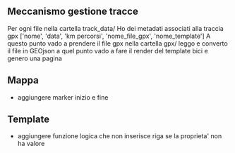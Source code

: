 ## Meccanismo gestione tracce
Per ogni file nella cartella track_data/
Ho dei metadati associati alla traccia gpx ['nome', 'data', 'km percorsi', 'nome_file_gpx', 'nome_template']
A questo punto vado a prendere il file gpx nella cartella gpx/
leggo e converto il file in GEOjson
a quel punto vado a fare il render del template bici e genero una pagina


## Mappa
- aggiungere marker inizio e fine

## Template
- aggiungere funzione logica che non inserisce riga se la proprieta' non ha valore

 
